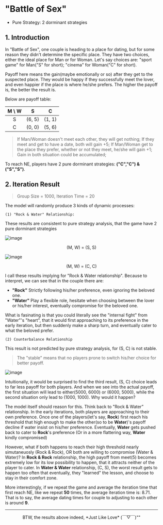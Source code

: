 # "Battle of Sex" 
+ Pure Strategy: 2 dorminant strategies

## 1. Introduction

In "Battle of Sex", one couple is heading to a place for dating, but for some reason they didn't determine the specific place. 
They have two choices, either the ideal place for Man or for Woman. 
Let's say choices are: "sport game" for Man("S" for short); "cinema" for Woman("C" for short).

Payoff here means the gain(maybe emotionally or so) after they get to the suspected place. They would be happy if they successfully meet the lover,
and even happier if the place is where he/she prefers. The higher the payoff is, the better the result is.

Below are payoff table:

| M \ W | S | C |
|:----:|:----:|:----:|
| S | (6, 5)| (1, 1) |
| C | (0, 0) | (5, 6) |

> If Man/Woman doesn't meet each other, they will get nothing; If they meet and get to have a date, both will gain +5;
> If Man/Woman get to the place they prefer, whether or not they meet, he/she will gain +1;
> Gain in both situation could be accumulated;

To reach NE, players have 2 pure dorminant strategies: **("C","C") & ("S","S")**.


## 2. Iteration Result

> Group Size = 1000, Iteration Time = 20

The model will randomly produce 3 kinds of dynamic processes:

    (1) "Rock & Water" Relationship: 
These results are consistent to pure strategy analysis, that the game have 2 pure dorminant strategies


![image](https://github.com/CnDE-M/Game_Theory_Model_Iteration_strategy/blob/master/result_images/sex_battle_3.png)
<p align="center">(M, W) = (S, S)</p>

![image](https://github.com/CnDE-M/Game_Theory_Model_Iteration_strategy/blob/master/result_images/sex_battle_2.png)
<p align="center">(M, W) = (C, C)</p>
 
I call these results implying for "Rock & Water relationship". Because to interpret, we can see that in the couple there are:
+ **"Rock"** 
	Strictly following his/her preference, even ignoring the beloved one. 
+ **"Water"**
	Play a flexible role, hesitate when choosing between the lover or his/her interest, eventually compromise for the beloved one.

What is fasinating is that you could literally see the "internal fight" from "Water"'s "heart", that it would first approaching to its preference in the early iteration, but then suddenly make a sharp turn, and eventually cater to what the beloved prefer.

    (2) Counterbalance Relationship
This result is not predicted by pure strategy analysis, for (S, C) is not stable.
> The "stable" means that no players prone to switch his/her choice for better payoff.

![image](https://github.com/CnDE-M/Game_Theory_Model_Iteration_strategy/blob/master/result_images/sex_battle_1.png)

Intuitionally, it would be surprised to find the third result, (S, C) choice leads to far less payoff for both players. And when we see into the actual payoff, the first situation will lead to either(5000, 6000) or (6000, 5000), while the second situation only lead to (1000, 1000). Why would it happen?

The model itself should reason for this. Think back to "Rock & Water" relationship. In the early iterations, both players are approaching to their own preference. Once one of the players(let's say, **Rock**) first reach his threshold that high enough to make the other(so to be **Water**)'s payoff decline if water insist on his/her preference. Eventually, **Water** gets pushed back to cater to **Rock**'s preference (Or in a more flattering way, **Water** kindly compromised)

However, what if both happens to reach their high threshold nearly simutaneuosly (Rock & Rock), OR both are willing to compromise (Water & Water)? 
In **Rock & Rock** relationship, the high payoff from meet(5) becomes extremely low for its low possibility to happen, that it attracts neither of the player to cater.
In **Water & Water** relationship, (C, S), the worst result gets to happen too often that eventually, they "learned" the lesson, and choose to stay in their comfort zone.

More interestingly, if we repeat the game and average the iteration time that first reach NE, like we repeat **50** times, the average iteration time is: 8.71. That is to say, the average dating times for couple to adjusting to each other is around **9**.


--------------------------------------------------------------
<p align="center">BTW, the results above indeed, *Just Like Love* (￣▽￣)""</p>
